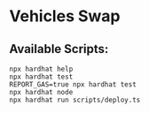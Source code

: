 # Vehicles Swap

## Available Scripts:

```shell
npx hardhat help
npx hardhat test
REPORT_GAS=true npx hardhat test
npx hardhat node
npx hardhat run scripts/deploy.ts
```
